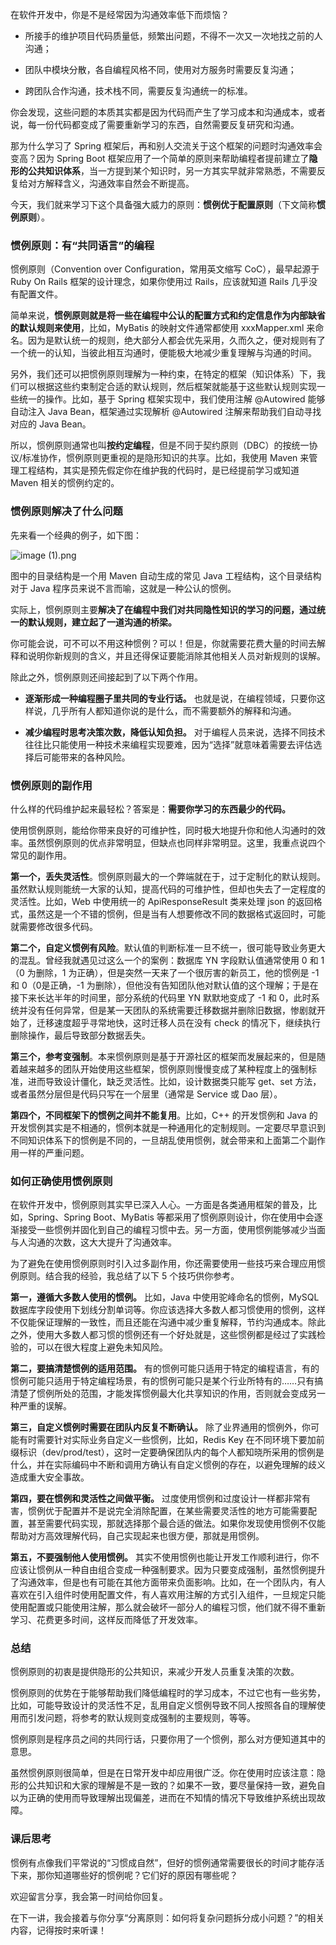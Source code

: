 在软件开发中，你是不是经常因为沟通效率低下而烦恼？

*   所接手的维护项目代码质量低，频繁出问题，不得不一次又一次地找之前的人沟通；
    
*   团队中模块分散，各自编程风格不同，使用对方服务时需要反复沟通；
    
*   跨团队合作沟通，技术栈不同，需要反复沟通统一的标准。
    

你会发现，这些问题的本质其实都是因为代码而产生了学习成本和沟通成本，或者说，每一份代码都变成了需要重新学习的东西，自然需要反复研究和沟通。

那为什么学习了 Spring 框架后，再和别人交流关于这个框架的问题时沟通效率会变高？因为 Spring Boot 框架应用了一个简单的原则来帮助编程者提前建立了**隐形的公共知识体系**，当一方提到某个知识时，另一方其实早就非常熟悉，不需要反复给对方解释含义，沟通效率自然会不断提高。

今天，我们就来学习下这个具备强大威力的原则：**惯例优于配置原则**（下文简称**惯例原则**）。

### 惯例原则：有“共同语言”的编程

惯例原则（Convention over Configuration，常用英文缩写 CoC），最早起源于 Ruby On Rails 框架的设计理念，如果你使用过 Rails，应该就知道 Rails 几乎没有配置文件。

简单来说，**惯例原则就是将一些在编程中公认的配置方式和约定信息作为内部缺省的默认规则来使用**，比如，MyBatis 的映射文件通常都使用 xxxMapper.xml 来命名。因为是默认统一的规则，绝大部分人都会优先采用，久而久之，便对规则有了一个统一的认知，当彼此相互沟通时，便能极大地减少重复理解与沟通的时间。

另外，我们还可以把惯例原则理解为一种约束，在特定的框架（知识体系）下，我们可以根据这些约束制定合适的默认规则，然后框架就能基于这些默认规则实现一些统一的操作。比如，基于 Spring 框架实现中，我们使用注解 @Autowired 能够自动注入 Java Bean，框架通过实现解析 @Autowired 注解来帮助我们自动寻找对应的 Java Bean。

所以，惯例原则通常也叫**按约定编程**，但是不同于契约原则（DBC）的按统一协议/标准协作，惯例原则更重视的是隐形知识的共享。比如，我使用 Maven 来管理工程结构，其实是预先假定你在维护我的代码时，是已经提前学习或知道 Maven 相关的惯例约定的。

### 惯例原则解决了什么问题

先来看一个经典的例子，如下图：

![image (1).png](https://s0.lgstatic.com/i/image6/M01/3C/04/Cgp9HWCH5biAE2kaAADy-mTurkA779.png)

图中的目录结构是一个用 Maven 自动生成的常见 Java 工程结构，这个目录结构对于 Java 程序员来说不言而喻，这就是一种公认的惯例。

实际上，惯例原则主要**解决了在编程中我们对共同隐性知识的学习的问题，通过统一的默认规则，建立起了一道沟通的桥梁。**

你可能会说，可不可以不用这种惯例？可以！但是，你就需要花费大量的时间去解释和说明你新规则的含义，并且还得保证要能消除其他相关人员对新规则的误解。

除此之外，惯例原则还间接起到了以下两个作用。

*   **逐渐形成一种编程圈子里共同的专业行话。** 也就是说，在编程领域，只要你这样说，几乎所有人都知道你说的是什么，而不需要额外的解释和沟通。
    
*   **减少编程时思考决策次数，降低认知负担。** 对于编程人员来说，选择不同技术往往比只能使用一种技术来编程实现要难，因为“选择”就意味着需要去评估选择后可能带来的各种风险。
    

### 惯例原则的副作用

什么样的代码维护起来最轻松？答案是：**需要你学习的东西最少的代码。**

使用惯例原则，能给你带来良好的可维护性，同时极大地提升你和他人沟通时的效率。虽然惯例原则的优点非常明显，但缺点也同样非常明显。这里，我重点说四个常见的副作用。

**第一个，丢失灵活性**。惯例原则最大的一个弊端就在于，过于定制化的默认规则。虽然默认规则能统一大家的认知，提高代码的可维护性，但却也失去了一定程度的灵活性。比如，Web 中使用统一的 ApiResponseResult 类来处理 json 的返回格式，虽然这是一个不错的惯例，但是当有人想要修改不同的数据格式返回时，可能就需要修改很多代码。

**第二个，自定义惯例有风险**。默认值的判断标准一旦不统一，很可能导致业务更大的混乱。曾经我就遇见过这么一个的案例：数据库 YN 字段默认值通常使用 0 和 1（0 为删除，1 为正确），但是突然一天来了一个很厉害的新员工，他的惯例是 -1 和 0（0是正确，-1 为删除），但他没有告知团队他对默认值的这个理解；于是在接下来长达半年的时间里，部分系统的代码里 YN 默默地变成了 -1 和 0，此时系统并没有任何异常，但是某一天团队的系统需要迁移数据并删除旧数据，惨剧就开始了，迁移速度超乎寻常地快，这时迁移人员在没有 check 的情况下，继续执行删除操作，最后导致部分数据丢失。

**第三个，参考变强制**。本来惯例原则是基于开源社区的框架而发展起来的，但是随着越来越多的团队开始使用这些框架，惯例原则慢慢变成了某种程度上的强制标准，进而导致设计僵化，缺乏灵活性。比如，设计数据类只能写 get、set 方法，或者虽然分层但是代码只写在一个层里（通常是 Service 或 Dao 层）。

**第四个，不同框架下的惯例之间并不能复用**。比如，C++ 的开发惯例和 Java 的开发惯例其实是不相通的，惯例本就是一种通用化的定制规则。一定要尽早意识到不同知识体系下的惯例是不同的，一旦胡乱使用惯例，就会带来和上面第二个副作用一样的严重问题。

### 如何正确使用惯例原则

在软件开发中，惯例原则其实早已深入人心。一方面是各类通用框架的普及，比如，Spring、Spring Boot、MyBatis 等都采用了惯例原则设计，你在使用中会逐渐接受一些惯例并固化到自己的编程习惯中去。另一方面，使用惯例能够减少当面与人沟通的次数，这大大提升了沟通效率。

为了避免在使用惯例原则时引入过多副作用，你还需要使用一些技巧来合理应用惯例原则。结合我的经验，我总结了以下 5 个技巧供你参考。

**第一，遵循大多数人使用的惯例。** 比如，Java 中使用驼峰命名的惯例，MySQL 数据库字段使用下划线分割单词等。你应该选择大多数人都习惯使用的惯例，这样不仅能保证理解的一致性，而且还能在沟通中减少重复解释，节约沟通成本。除此之外，使用大多数人都习惯的惯例还有一个好处就是，这些惯例都是经过了实践检验的，可以在很大程度上避免未知风险。

**第二，要搞清楚惯例的适用范围。** 有的惯例可能只适用于特定的编程语言，有的惯例可能只适用于特定编程场景，有的惯例可能只是某个行业所特有的……只有搞清楚了惯例所处的范围，才能发挥惯例最大化共享知识的作用，否则就会变成另一种严重的误解。

**第三，自定义惯例时需要在团队内反复不断确认。** 除了业界通用的惯例外，你可能有时需要针对实际业务自定义一些惯例，比如，Redis Key 在不同环境下要加前缀标识（dev/prod/test），这时一定要确保团队内的每个人都知晓所采用的惯例是什么，并在实际编码中不断和调用方确认有自定义惯例的存在，以避免理解的歧义造成重大安全事故。

**第四，要在惯例和灵活性之间做平衡。** 过度使用惯例和过度设计一样都非常有害，惯例优于配置并不是说完全消除配置，在某些需要灵活性的地方可能需要配置，甚至需要代码实现，那就选择那个最合适的做法。如果你发现使用惯例不仅能帮助对方高效理解代码，自己实现起来也很方便，那就是用惯例。

**第五，不要强制他人使用惯例。** 其实不使用惯例也能让开发工作顺利进行，你不应该让惯例从一种自由组合变成一种强制要求。因为只要变成强制，虽然惯例提升了沟通效率，但是也有可能在其他方面带来负面影响。比如，在一个团队内，有人喜欢在引入组件时使用配置文件，有人喜欢用注解的方式引入组件，一旦规定只能使用配置或只能使用注解，那么就会破坏一部分人的编程习惯，他们就不得不重新学习、花费更多时间，这样反而降低了开发效率。

### 总结

惯例原则的初衷是提供隐形的公共知识，来减少开发人员重复决策的次数。

惯例原则的优势在于能够帮助我们降低编程时的学习成本，不过它也有一些劣势，比如，可能导致设计的灵活性不足，乱用自定义惯例导致不同人按照各自的理解使用而引发问题，将参考的默认规则变成强制的主要规则，等等。

惯例原则是程序员之间的共同行话，只要你用了一个惯例，那么对方便知道其中的意思。

虽然惯例原则很简单，但是在日常开发中却应用很广泛。你在使用时应该注意：隐形的公共知识和大家的理解是不是一致的？如果不一致，要尽量保持一致，避免自以为正确的使用而导致理解出现偏差，进而在不知情的情况下导致维护系统出现故障。

### 课后思考

惯例有点像我们平常说的“习惯成自然”，但好的惯例通常需要很长的时间才能存活下来，那你知道哪些好的惯例呢？它们好的原因有哪些呢？

欢迎留言分享，我会第一时间给你回复。

在下一讲，我会接着与你分享“分离原则：如何将复杂问题拆分成小问题？”的相关内容，记得按时来听课！